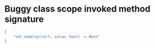 # Buggy class scope invoked method signature

```json
[
    "set_nodelay(self, value: bool) -> None"
]
```
